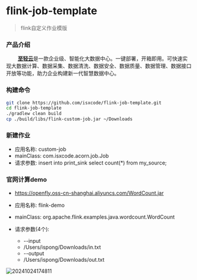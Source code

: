 # flink-job-template

> flink自定义作业模版

### 产品介绍
  
&nbsp;&nbsp;&nbsp;&nbsp;&nbsp;&nbsp;&nbsp; [**至轻云**](https://zhiqingyun.isxcode.com)是一款企业级、智能化大数据中心。一键部署，开箱即用。可快速实现大数据计算、数据采集、数据清洗、数据安全、数据质量、数据管理、数据接口开放等功能，助力企业构建新一代智慧数据中心。

### 构建命令

```bash
git clone https://github.com/isxcode/flink-job-template.git
cd flink-job-template
./gradlew clean build
cp ./build/libs/flink-custom-job.jar ~/Downloads
```

### 新建作业

- 应用名称: custom-job
- mainClass: com.isxcode.acorn.job.Job
- 请求参数: insert into print_sink select count(*) from my_source;

### 官网计算demo

- https://openfly.oss-cn-shanghai.aliyuncs.com/WordCount.jar

- 应用名称: flink-demo
- mainClass: org.apache.flink.examples.java.wordcount.WordCount
- 请求参数(4个): 
  - --input
  - /Users/ispong/Downloads/in.txt
  - --output
  - /Users/ispong/Downloads/out.txt

![20241024174811](https://img.isxcode.com/picgo/20241024174811.png)
